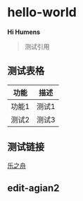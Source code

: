 # hello-world

**Hi Humens**  

> 测试引用

## 测试表格 
|  功能 |  描述 |
|-------|-------|
| 功能1 | 测试1 |
| 测试2 | 测试3 |

## 测试链接
[乐之舟](https://www.zhihu.com/search?type=content&q=%E4%B9%90%E4%B9%8B%E8%88%9F)

## edit-agian2

